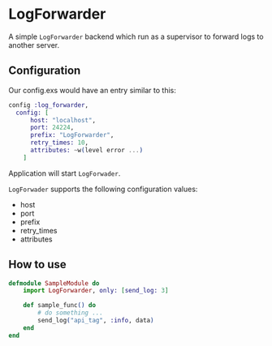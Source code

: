   LogForwarder
=================

A simple `LogForwarder` backend which run as a supervisor to forward logs to another server.

## Configuration

Our config.exs would have an entry similar to this:

```elixir
config :log_forwarder,
  config: [
      host: "localhost",
      port: 24224,
      prefix: "LogForwarder",
      retry_times: 10,
      attributes: ~w(level error ...)
    ]
```

Application will start `LogForwader`.

`LogForwader` supports the following configuration values:

* host
* port
* prefix
* retry_times
* attributes

## How to use

```elixir
defmodule SampleModule do
    import LogForwarder, only: [send_log: 3]

    def sample_func() do
        # do something ...
        send_log("api_tag", :info, data)
    end
end

```